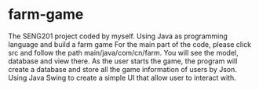 # farm-game
The SENG201 project coded by myself. Using Java as programming language and build a farm game
For the main part of the code, please click src and follow the path main/java/com/cn/farm. You will see the model, database and view there.
As the user starts the game, the program will create a database and store all the game information of users by Json.
Using Java Swing to create a simple UI that allow user to interact with.

